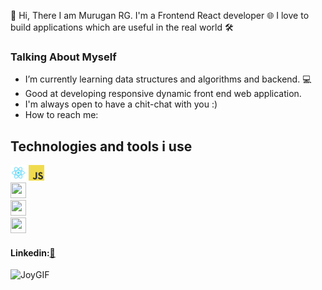 👋 Hi, There
   I am Murugan RG. I'm a Frontend React developer 🌐 I love to build applications which are useful in the real world 🛠️

### Talking About Myself
- I’m currently learning data structures and algorithms and backend. 💻
- Good at developing responsive dynamic front end web application.
- I'm always open to have a chit-chat with you :)
- How to reach me: 

## Technologies and tools i use

   <img src="https://raw.githubusercontent.com/github/explore/80688e429a7d4ef2fca1e82350fe8e3517d3494d/topics/react/react.png" width="25" height="25" display:flex/>
                                                                                                                                                                                                            
   <img src="https://raw.githubusercontent.com/github/explore/80688e429a7d4ef2fca1e82350fe8e3517d3494d/topics/javascript/javascript.png" height="25" width="25" display:flex/>
   
   <div>
   <img src="https://brandslogos.com/wp-content/uploads/images/large/java-logo-1.png" height="25" width="25"/>
                                                                                                            </div>
                                                                                                            <div>
   <img src="https://w7.pngwing.com/pngs/201/90/png-transparent-logo-html-html5.png" height="25" width="25"/>
                                                                                                           </div>
                                                                                                           <div>
   <img src="https://e7.pngegg.com/pngimages/239/228/png-clipart-html-css3-cascading-style-sheets-logo-markup-language-digital-agency-miscellaneous-blue.png" height="25" width="25"/>
   </div>
   </div>

   
#### Linkedin:<a href="https://www.linkedin.com/in/murugan-rg-097b641a2/">:iphone:</a>

![JoyGIF](https://user-images.githubusercontent.com/93443579/202924485-5112ce0d-e84a-4c77-b40c-252c24fcc23f.gif)




